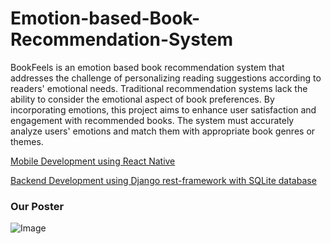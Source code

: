 # Emotion-based-Book-Recommendation-System
BookFeels is an emotion based book recommendation system that addresses the challenge 
of personalizing reading suggestions according to readers' emotional needs. Traditional 
recommendation systems lack the ability to consider the emotional aspect of book 
preferences. By incorporating emotions, this project aims to enhance user satisfaction 
and engagement with recommended books. The system must accurately analyze users' 
emotions and match them with appropriate book genres or themes.

[Mobile Development using React Native](https://github.com/Judy1692001/BookFeels-ReactNative)

[Backend Development using Django rest-framework with SQLite database]()

### Our Poster
![Image](https://github.com/user-attachments/assets/2c1d2f01-cfcb-45aa-a54e-7a069d566081)
